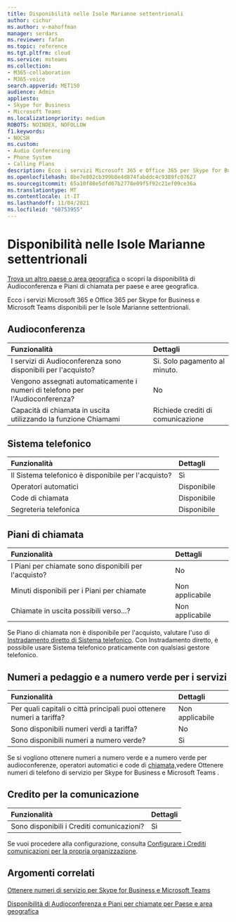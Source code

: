 ```yaml
---
title: Disponibilità nelle Isole Marianne settentrionali
author: cichur
ms.author: v-mahoffman
manager: serdars
ms.reviewer: fafan
ms.topic: reference
ms.tgt.pltfrm: cloud
ms.service: msteams
ms.collection:
- M365-collaboration
- M365-voice
search.appverid: MET150
audience: Admin
appliesto:
- Skype for Business
- Microsoft Teams
ms.localizationpriority: medium
ROBOTS: NOINDEX, NOFOLLOW
f1.keywords:
- NOCSH
ms.custom:
- Audio Conferencing
- Phone System
- Calling Plans
description: Ecco i servizi Microsoft 365 e Office 365 per Skype for Business e Microsoft Teams disponibili per le Isole Marianne settentrionali.
ms.openlocfilehash: 8be7e802cb399b8e4d874fabddc4c9389fc07627
ms.sourcegitcommit: 65a10f80e5dfd67b2778e09f5f92c21ef09ce36a
ms.translationtype: MT
ms.contentlocale: it-IT
ms.lasthandoff: 11/04/2021
ms.locfileid: "60753955"
---
```

# <a name="availability-in-northern-mariana-islands"></a>Disponibilità nelle Isole Marianne settentrionali

[Trova un altro paese o area geografica](country-and-region-availability-for-audio-conferencing-and-calling-plans.md) o scopri la disponibilità di Audioconferenza e Piani di chiamata per paese e aree geografica.

Ecco i servizi Microsoft 365 e Office 365 per Skype for Business e Microsoft Teams disponibili per le Isole Marianne settentrionali.
  
## <a name="audio-conferencing"></a>Audioconferenza

|**Funzionalità**|**Dettagli**|
|:-----|:-----|
|I servizi di Audioconferenza sono disponibili per l'acquisto?  <br/> |Sì. Solo pagamento al minuto. <br/> |
|Vengono assegnati automaticamente i numeri di telefono per l'Audioconferenza?  <br/> | No |
|Capacità di chiamata in uscita utilizzando la funzione Chiamami  <br/> | Richiede crediti di comunicazione <br/> |
   
## <a name="phone-system"></a>Sistema telefonico

|**Funzionalità**|**Dettagli**|
|:-----|:-----|
|Il Sistema telefonico è disponibile per l'acquisto?  <br/> |Sì  <br/> |
|Operatori automatici <br/> |Disponibile  <br/> |
|Code di chiamata  <br/> |Disponibile  <br/> |
|Segreteria telefonica  <br/> |Disponibile  <br/> |
   
## <a name="calling-plans"></a>Piani di chiamata

|**Funzionalità**|**Dettagli**|
|:-----|:-----|
|I Piani per chiamate sono disponibili per l'acquisto?  <br/> |No  <br/> |
|Minuti disponibili per i Piani per chiamate  <br/> |Non applicabile  <br/> |
|Chiamate in uscita possibili verso...?  <br/> |Non applicabile  <br/> |

Se Piano di chiamata non è disponibile per l'acquisto, valutare l'uso di [Instradamento diretto di Sistema telefonico](../direct-routing-landing-page.md). Con Instradamento diretto, è possibile usare Sistema telefonico praticamente con qualsiasi gestore telefonico.
   
## <a name="toll-and-toll-free-numbers-for-services"></a>Numeri a pedaggio e a numero verde per i servizi

|**Funzionalità**|**Dettagli**|
|:-----|:-----|
|Per quali capitali o città principali puoi ottenere numeri a tariffa?   | Non applicabile <br/> |
|Sono disponibili numeri verdi a tariffa?  <br/> |No <br/> |
|Sono disponibili numeri a numero verde?  <br/> |Sì <br/> |
   
 Se si vogliono ottenere numeri a numero verde e a numero verde per audioconferenze, operatori automatici e code di [chiamata,](../getting-service-phone-numbers.md)vedere Ottenere numeri di telefono di servizio per Skype for Business e Microsoft Teams .
  
## <a name="communications-credits"></a>Credito per la comunicazione

|**Funzionalità**|**Dettagli**|
|:-----|:-----|
|Sono disponibili i Crediti comunicazioni?  <br/> |Sì  <br/> |
   
Se vuoi procedere alla configurazione, consulta [Configurare i Crediti comunicazioni per la propria organizzazione](../set-up-communications-credits-for-your-organization.md).
  
## <a name="related-topics"></a>Argomenti correlati

[Ottenere numeri di servizio per Skype for Business e Microsoft Teams](../getting-service-phone-numbers.md)

[Disponibilità di Audioconferenza e Piani per chiamate per Paese e area geografica](country-and-region-availability-for-audio-conferencing-and-calling-plans.md)